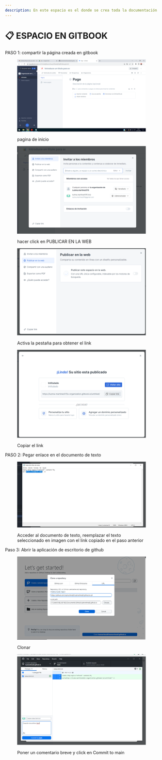 ```yaml
---
description: En este espacio es el donde se crea toda la documentación.
---
```


# 📋 ESPACIO EN GITBOOK

PASO 1: compartir la página creada en gitbook&#x20;

<figure><img src="../.gitbook/assets/Captura de pantalla (48) (1).png" alt=""><figcaption><p>pagina de inicio</p></figcaption></figure>

<figure><img src="../.gitbook/assets/compartir 1.png" alt=""><figcaption><p>hacer click en PUBLICAR EN LA WEB</p></figcaption></figure>

<figure><img src="../.gitbook/assets/compartir 3.png" alt=""><figcaption><p>Activa la pestaña para obtener el link</p></figcaption></figure>

<figure><img src="../.gitbook/assets/compartir 4.png" alt=""><figcaption><p>Copiar el link</p></figcaption></figure>

PASO 2: Pegar enlace en el documento de texto

<figure><img src="../.gitbook/assets/compartir 5.png" alt=""><figcaption><p>Acceder al documento de texto, reemplazar el texto seleccionado en imagen con el link copiado en el paso anterior</p></figcaption></figure>

&#x20;Paso 3: Abrir la aplicación de escritorio de github

<figure><img src="../.gitbook/assets/clonar 1.png" alt=""><figcaption><p>Clonar</p></figcaption></figure>

<figure><img src="../.gitbook/assets/clonar 2.png" alt=""><figcaption><p>Poner un comentario breve y click en Commit to main</p></figcaption></figure>
